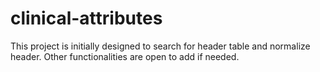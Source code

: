 # clinical-attributes
This project is initially designed to search for header table and normalize header. Other functionalities are open to add if needed.
